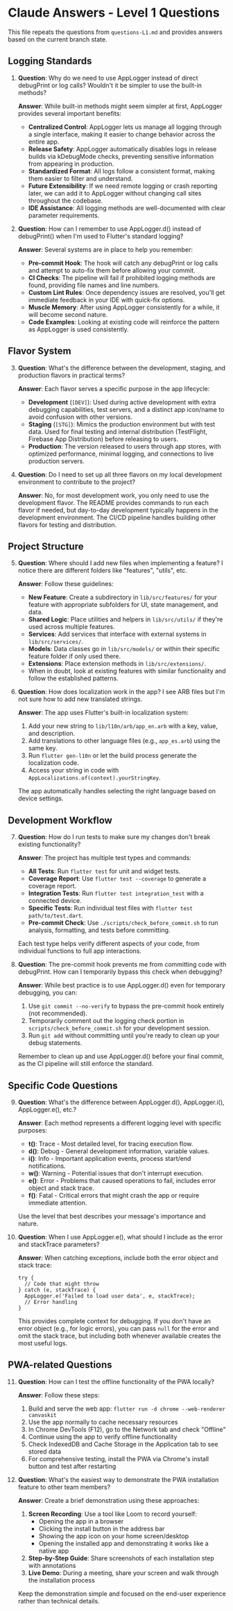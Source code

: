 # Claude Answers - Level 1 Questions

This file repeats the questions from `questions-L1.md` and provides answers based on the current
branch state.

## Logging Standards

1. **Question**: Why do we need to use AppLogger instead of direct debugPrint or log calls? Wouldn't
   it be simpler to use the built-in methods?

   **Answer**: While built-in methods might seem simpler at first, AppLogger provides several
   important benefits:
    * **Centralized Control**: AppLogger lets us manage all logging through a single interface,
      making it easier to change behavior across the entire app.
    * **Release Safety**: AppLogger automatically disables logs in release builds via kDebugMode
      checks, preventing sensitive information from appearing in production.
    * **Standardized Format**: All logs follow a consistent format, making them easier to filter and
      understand.
    * **Future Extensibility**: If we need remote logging or crash reporting later, we can add it to
      AppLogger without changing call sites throughout the codebase.
    * **IDE Assistance**: All logging methods are well-documented with clear parameter requirements.

2. **Question**: How can I remember to use AppLogger.d() instead of debugPrint() when I'm used to
   Flutter's standard logging?

   **Answer**: Several systems are in place to help you remember:
    * **Pre-commit Hook**: The hook will catch any debugPrint or log calls and attempt to auto-fix
      them before allowing your commit.
    * **CI Checks**: The pipeline will fail if prohibited logging methods are found, providing file
      names and line numbers.
    * **Custom Lint Rules**: Once dependency issues are resolved, you'll get immediate feedback in
      your IDE with quick-fix options.
    * **Muscle Memory**: After using AppLogger consistently for a while, it will become second
      nature.
    * **Code Examples**: Looking at existing code will reinforce the pattern as AppLogger is used
      consistently.

## Flavor System

3. **Question**: What's the difference between the development, staging, and production flavors in
   practical terms?

   **Answer**: Each flavor serves a specific purpose in the app lifecycle:
    * **Development** (`[DEV]`): Used during active development with extra debugging capabilities,
      test servers, and a distinct app icon/name to avoid confusion with other versions.
    * **Staging** (`[STG]`): Mimics the production environment but with test data. Used for final
      testing and internal distribution (TestFlight, Firebase App Distribution) before releasing to
      users.
    * **Production**: The version released to users through app stores, with optimized performance,
      minimal logging, and connections to live production servers.

4. **Question**: Do I need to set up all three flavors on my local development environment to
   contribute to the project?

   **Answer**: No, for most development work, you only need to use the development flavor. The
   README provides commands to run each flavor if needed, but day-to-day development typically
   happens in the development environment. The CI/CD pipeline handles building other flavors for
   testing and distribution.

## Project Structure

5. **Question**: Where should I add new files when implementing a feature? I notice there are
   different folders like "features", "utils", etc.

   **Answer**: Follow these guidelines:
    * **New Feature**: Create a subdirectory in `lib/src/features/` for your feature with
      appropriate subfolders for UI, state management, and data.
    * **Shared Logic**: Place utilities and helpers in `lib/src/utils/` if they're used across
      multiple features.
    * **Services**: Add services that interface with external systems in `lib/src/services/`.
    * **Models**: Data classes go in `lib/src/models/` or within their specific feature folder if
      only used there.
    * **Extensions**: Place extension methods in `lib/src/extensions/`.
    * When in doubt, look at existing features with similar functionality and follow the established
      patterns.

6. **Question**: How does localization work in the app? I see ARB files but I'm not sure how to add
   new translated strings.

   **Answer**: The app uses Flutter's built-in localization system:
    1. Add your new string to `lib/l10n/arb/app_en.arb` with a key, value, and description.
    2. Add translations to other language files (e.g., `app_es.arb`) using the same key.
    3. Run `flutter gen-l10n` or let the build process generate the localization code.
    4. Access your string in code with `AppLocalizations.of(context).yourStringKey`.

   The app automatically handles selecting the right language based on device settings.

## Development Workflow

7. **Question**: How do I run tests to make sure my changes don't break existing functionality?

   **Answer**: The project has multiple test types and commands:
    * **All Tests**: Run `flutter test` for unit and widget tests.
    * **Coverage Report**: Use `flutter test --coverage` to generate a coverage report.
    * **Integration Tests**: Run `flutter test integration_test` with a connected device.
    * **Specific Tests**: Run individual test files with `flutter test path/to/test.dart`.
    * **Pre-commit Check**: Use `./scripts/check_before_commit.sh` to run analysis, formatting, and
      tests before committing.

   Each test type helps verify different aspects of your code, from individual functions to full app
   interactions.

8. **Question**: The pre-commit hook prevents me from committing code with debugPrint. How can I
   temporarily bypass this check when debugging?

   **Answer**: While best practice is to use AppLogger.d() even for temporary debugging, you can:
    1. Use `git commit --no-verify` to bypass the pre-commit hook entirely (not recommended).
    2. Temporarily comment out the logging check portion in `scripts/check_before_commit.sh` for
       your development session.
    3. Run `git add` without committing until you're ready to clean up your debug statements.

   Remember to clean up and use AppLogger.d() before your final commit, as the CI pipeline will
   still enforce the standard.

## Specific Code Questions

9. **Question**: What's the difference between AppLogger.d(), AppLogger.i(), AppLogger.e(), etc.?

   **Answer**: Each method represents a different logging level with specific purposes:
    * **t()**: Trace - Most detailed level, for tracing execution flow.
    * **d()**: Debug - General development information, variable values.
    * **i()**: Info - Important application events, process start/end notifications.
    * **w()**: Warning - Potential issues that don't interrupt execution.
    * **e()**: Error - Problems that caused operations to fail, includes error object and stack
      trace.
    * **f()**: Fatal - Critical errors that might crash the app or require immediate attention.

   Use the level that best describes your message's importance and nature.

10. **Question**: When I use AppLogger.e(), what should I include as the error and stackTrace
    parameters?

    **Answer**: When catching exceptions, include both the error object and stack trace:

    ```
    try {
      // Code that might throw
    } catch (e, stackTrace) {
      AppLogger.e('Failed to load user data', e, stackTrace);
      // Error handling
    }
    ```

    This provides complete context for debugging. If you don't have an error object (e.g., for logic
    errors), you can pass `null` for the error and omit the stack trace, but including both whenever
    available creates the most useful logs.

## PWA-related Questions

11. **Question**: How can I test the offline functionality of the PWA locally?

    **Answer**: Follow these steps:
    1. Build and serve the web app: `flutter run -d chrome --web-renderer canvaskit`
    2. Use the app normally to cache necessary resources
    3. In Chrome DevTools (F12), go to the Network tab and check "Offline"
    4. Continue using the app to verify offline functionality
    5. Check IndexedDB and Cache Storage in the Application tab to see stored data
    6. For comprehensive testing, install the PWA via Chrome's install button and test after
       restarting

12. **Question**: What's the easiest way to demonstrate the PWA installation feature to other team
    members?

    **Answer**: Create a brief demonstration using these approaches:
    1. **Screen Recording**: Use a tool like Loom to record yourself:
        - Opening the app in a browser
        - Clicking the install button in the address bar
        - Showing the app icon on your home screen/desktop
        - Opening the installed app and demonstrating it works like a native app
    2. **Step-by-Step Guide**: Share screenshots of each installation step with annotations
    3. **Live Demo**: During a meeting, share your screen and walk through the installation process

    Keep the demonstration simple and focused on the end-user experience rather than technical
    details.